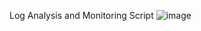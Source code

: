 Log Analysis and Monitoring Script
![image](https://github.com/Alpha7330/Log-Analysis-and-Monitoring-Script/assets/91137815/f660b63e-9602-4e29-9223-584f4c3d76c3)


